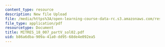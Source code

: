 ```yaml
---
content_type: resource
description: New file Upload
file: /media/https%3A/open-learning-course-data-rc.s3.amazonaws.com/res-18-007-calculus-revisited-multivariable-calculus-fall-2011/b86a6dba909a41a0dd9568de4e092ea5_MITRES_18_007_partV_sol02.pdf
file_type: application/pdf
resourcetype: Document
title: MITRES_18_007_partV_sol02.pdf
uid: b86a6dba-909a-41a0-dd95-68de4e092ea5
---
```


